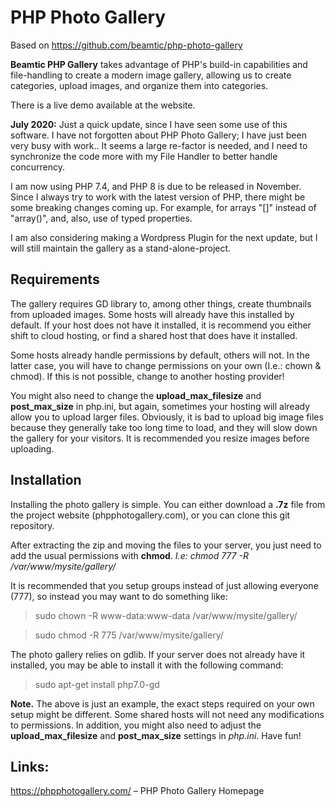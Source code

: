 # PHP Photo Gallery
Based on https://github.com/beamtic/php-photo-gallery

**Beamtic PHP Gallery** takes advantage of PHP's build-in capabilities and file-handling to create a modern image gallery, allowing us to create categories, upload images, and organize them into categories.

There is a live demo available at the website.

**July 2020:** Just a quick update, since I have seen some use of this software.
  I have not forgotten about PHP Photo Gallery; I have just been very busy with work..
  It seems a large re-factor is needed, and I need to synchronize the code more with my File Handler to better handle concurrency.
  
  I am now using PHP 7.4, and PHP 8 is due to be released in November. Since I always try to work with the latest version of PHP,
  there might be some breaking changes coming up. For example, for arrays "[]" instead of "array()", and, also, use of typed properties.

  I am also considering making a Wordpress Plugin for the next update, but I will still maintain the gallery as a stand-alone-project.

## Requirements
The gallery requires GD library to, among other things, create thumbnails from uploaded images. Some hosts will already have this installed by default. If your host does not have it installed, it is recommend you either shift to cloud hosting, or find a shared host that does have it installed.

Some hosts already handle permissions by default, others will not. In the latter case, you will have to change permissions on your own (I.e.: chown & chmod). If this is not possible, change to another hosting provider!

You might also need to change the **upload_max_filesize** and **post_max_size** in php.ini, but again, sometimes your hosting will already allow you to upload larger files. Obviously, it is bad to upload big image files because they generally take too long time to load, and they will slow down the gallery for your visitors. It is recommended you resize images before uploading.

## Installation
Installing the photo gallery is simple. You can either download a **.7z** file from the project website (phpphotogallery.com), or you can clone this git repository.

After extracting the zip and moving the files to your server, you just need to add the usual permissions with **chmod**. _*I.e:* chmod 777 -R /var/www/mysite/gallery/_

It is recommended that you setup groups instead of just allowing everyone (777), so instead you may want to do something like:
> sudo chown -R www-data:www-data /var/www/mysite/gallery/

> sudo chmod -R 775 /var/www/mysite/gallery/

The photo gallery relies on gdlib. If your server does not already have it installed, you may be able to install it with the following command:

>sudo apt-get install php7.0-gd

**Note.** The above is just an example, the exact steps required on your own setup might be different. Some shared hosts will not need any modifications to permissions. In addition, you might also need to adjust the **upload_max_filesize** and **post_max_size** settings in _php.ini_. Have fun!

## Links:

https://phpphotogallery.com/ – PHP Photo Gallery Homepage

